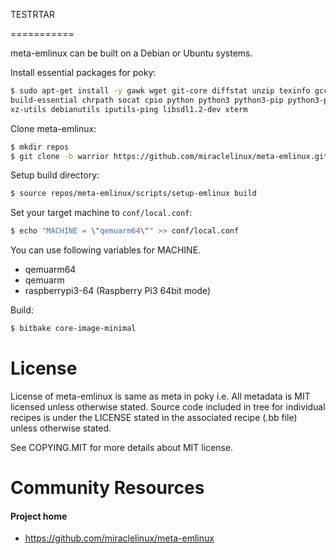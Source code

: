 TESTRTAR

===========

meta-emlinux can be built on a Debian or Ubuntu systems.

Install essential packages for poky:

```sh
$ sudo apt-get install -y gawk wget git-core diffstat unzip texinfo gcc-multilib \
build-essential chrpath socat cpio python python3 python3-pip python3-pexpect \
xz-utils debianutils iputils-ping libsdl1.2-dev xterm
```

Clone meta-emlinux:

```sh
$ mkdir repos
$ git clone -b warrior https://github.com/miraclelinux/meta-emlinux.git repos/meta-emlinux
```

Setup build directory:

```sh
$ source repos/meta-emlinux/scripts/setup-emlinux build
```

Set your target machine to `conf/local.conf`:

```sh
$ echo "MACHINE = \"qemuarm64\"" >> conf/local.conf
```

You can use following variables for MACHINE.

- qemuarm64
- qemuarm
- raspberrypi3-64 (Raspberry Pi3 64bit mode)

Build:

```sh
$ bitbake core-image-minimal
```

License
=======

License of meta-emlinux is same as meta in poky i.e.
All metadata is MIT licensed unless otherwise stated.
Source code included in tree for individual recipes is under the LICENSE stated in the associated recipe (.bb file) unless otherwise stated.

See COPYING.MIT for more details about MIT license.

Community Resources
===================

#### Project home
* https://github.com/miraclelinux/meta-emlinux
